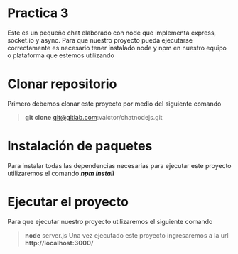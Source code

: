 # Practica 3

Este es un pequeño chat elaborado con node que implementa express, socket.io y async. Para que nuestro proyecto pueda ejecutarse correctamente es necesario tener instalado node y npm en nuestro equipo o plataforma que estemos utilizando

# Clonar repositorio

Primero debemos clonar este proyecto por medio del siguiente comando
> **git clone** git@gitlab.com:vaictor/chatnodejs.git

# Instalación de paquetes
Para instalar todas las dependencias necesarias para ejecutar este proyecto utilizaremos el comando ***npm install***

# Ejecutar el proyecto
Para que ejecutar nuestro proyecto utilizaremos el siguiente comando
> **node** server.js
Una vez ejecutado este proyecto ingresaremos a la url **http://localhost:3000/**
